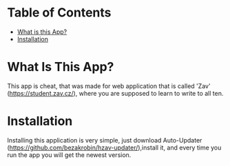 # Table of Contents
- [What is this App?](#what-is-this-app)
- [Installation](#installation)

# What Is This App?
This app is cheat, that was made for web application that is called 'Zav' (https://student.zav.cz/), where you are supposed to learn to write to all ten.

# Installation
Installing this application is very simple, just download Auto-Updater (https://github.com/bezakrobin/hzav-updater/),install it, and every time you run the app you will get the newest version.
